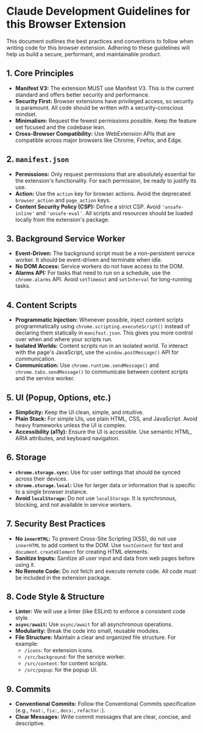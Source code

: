 # Claude Development Guidelines for this Browser Extension

This document outlines the best practices and conventions to follow when writing code for this browser extension. Adhering to these guidelines will help us build a secure, performant, and maintainable product.

## 1. Core Principles

*   **Manifest V3:** The extension MUST use Manifest V3. This is the current standard and offers better security and performance.
*   **Security First:** Browser extensions have privileged access, so security is paramount. All code should be written with a security-conscious mindset.
*   **Minimalism:** Request the fewest permissions possible. Keep the feature set focused and the codebase lean.
*   **Cross-Browser Compatibility:** Use WebExtension APIs that are compatible across major browsers like Chrome, Firefox, and Edge.

## 2. `manifest.json`

*   **Permissions:** Only request permissions that are absolutely essential for the extension's functionality. For each permission, be ready to justify its use.
*   **Action:** Use the `action` key for browser actions. Avoid the deprecated `browser_action` and `page_action` keys.
*   **Content Security Policy (CSP):** Define a strict CSP. Avoid `'unsafe-inline'` and `'unsafe-eval'`. All scripts and resources should be loaded locally from the extension's package.

## 3. Background Service Worker

*   **Event-Driven:** The background script must be a non-persistent service worker. It should be event-driven and terminate when idle.
*   **No DOM Access:** Service workers do not have access to the DOM.
*   **Alarms API:** For tasks that need to run on a schedule, use the `chrome.alarms` API. Avoid `setTimeout` and `setInterval` for long-running tasks.

## 4. Content Scripts

*   **Programmatic Injection:** Whenever possible, inject content scripts programmatically using `chrome.scripting.executeScript()` instead of declaring them statically in `manifest.json`. This gives you more control over when and where your scripts run.
*   **Isolated Worlds:** Content scripts run in an isolated world. To interact with the page's JavaScript, use the `window.postMessage()` API for communication.
*   **Communication:** Use `chrome.runtime.sendMessage()` and `chrome.tabs.sendMessage()` to communicate between content scripts and the service worker.

## 5. UI (Popup, Options, etc.)

*   **Simplicity:** Keep the UI clean, simple, and intuitive.
*   **Plain Stack:** For simple UIs, use plain HTML, CSS, and JavaScript. Avoid heavy frameworks unless the UI is complex.
*   **Accessibility (a11y):** Ensure the UI is accessible. Use semantic HTML, ARIA attributes, and keyboard navigation.

## 6. Storage

*   **`chrome.storage.sync`:** Use for user settings that should be synced across their devices.
*   **`chrome.storage.local`:** Use for larger data or information that is specific to a single browser instance.
*   **Avoid `localStorage`:** Do not use `localStorage`. It is synchronous, blocking, and not available in service workers.

## 7. Security Best Practices

*   **No `innerHTML`:** To prevent Cross-Site Scripting (XSS), do not use `innerHTML` to add content to the DOM. Use `textContent` for text and `document.createElement` for creating HTML elements.
*   **Sanitize Inputs:** Sanitize all user input and data from web pages before using it.
*   **No Remote Code:** Do not fetch and execute remote code. All code must be included in the extension package.

## 8. Code Style & Structure

*   **Linter:** We will use a linter (like ESLint) to enforce a consistent code style.
*   **`async/await`:** Use `async/await` for all asynchronous operations.
*   **Modularity:** Break the code into small, reusable modules.
*   **File Structure:** Maintain a clear and organized file structure. For example:
    *   `/icons`: for extension icons.
    *   `/src/background`: for the service worker.
    *   `/src/content`: for content scripts.
    *   `/src/popup`: for the popup UI.

## 9. Commits

*   **Conventional Commits:** Follow the Conventional Commits specification (e.g., `feat:`, `fix:`, `docs:`, `refactor:`).
*   **Clear Messages:** Write commit messages that are clear, concise, and descriptive.
